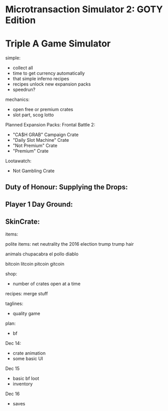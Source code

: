 # Microtransaction Simulator 2: GOTY Edition
# Triple A Game Simulator

simple:
- collect all
- time to get currency automatically
- that simple inferno recipes
- recipes unlock new expansion packs
- speedrun?

mechanics:
- open free or premium crates
- slot part, scog lotto

Planned Expansion Packs:
Frontal Battle 2:
- "CA$H GRAB" Campaign Crate
- "Daily Slot Machine" Crate
- "Not Premium" Crate
- "Premium" Crate

Lootawatch:
- Not Gambling Crate

Duty of Honour: Supplying the Drops:
- 
Player 1 Day Ground:
-

SkinCrate:
- 

items:

polite items:
net neutrality
the 2016 election
trump
trump hair

animals
chupacabra
el pollo diablo

bitcoin
litcoin
pitcoin
gitcoin


shop:
- number of crates open at a time

recipes:
merge stuff


taglines:
- quality game

plan:
- bf


Dec 14:
- crate animation
- some basic UI

Dec 15
- basic bf loot
- inventory

Dec 16
- saves